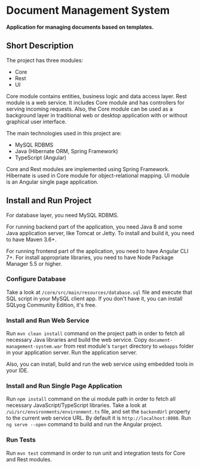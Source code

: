 # Document Management System

**Application for managing documents based on templates.**

## Short Description

The project has three modules:
- Core
- Rest
- UI

Core module contains entities, business logic and data access layer.
Rest module is a web service.
It includes Core module and has controllers for serving incoming requests.
Also, the Core module can be used as a background layer in traditional web or
desktop application with or without graphical user interface.

The main technologies used in this project are:

- MySQL RDBMS
- Java (Hibernate ORM, Spring Framework)
- TypeScript (Angular)

Core and Rest modules are implemented using Spring Framework.
Hibernate is used in Core module for object-relational mapping.
UI module is an Angular single page application.

## Install and Run Project
For database layer, you need MySQL RDBMS.

For running backend part of the application,
you need Java 8 and some Java application server,
like Tomcat or Jetty. To install and build it, you need to have Maven 3.6+.

For running frontend part of the application, you need to have Angular CLI 7+.
For install appropriate libraries, you need to have Node Package Manager 5.5
or higher.

### Configure Database
Take a look at `/core/src/main/resources/database.sql` file and execute that SQL
script in your MySQL client app. If you don't have it, you can install
SQLyog Community Edition, it's free.

### Install and Run Web Service
Run `mvn clean install` command on the project path in order to fetch
all necessary Java libraries and build the web service. 
Copy `document-management-system.war` from rest module's `target` directory
to `webapps` folder in your application server. Run the application server.

Also, you can install, build and run the web service using embedded tools in your IDE.

### Install and Run Single Page Application
Run `npm install` command on the ui module path in order to fetch all necessary
JavaScript/TypeScript libraries.
Take a look at `/ui/src/environments/environment.ts` file, and set the `backendUrl`
property to the current web service URL. By default it is `http://localhost:8080`.
Run `ng serve --open` command to build and run the Angular project.

### Run Tests
Run `mvn test` command in order to run unit and integration tests for Core and
Rest modules.